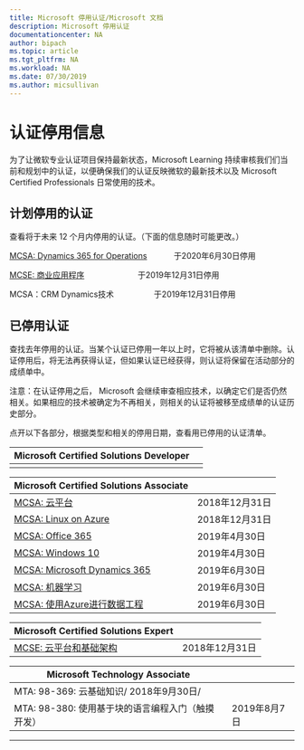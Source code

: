 ```yaml
---
title: Microsoft 停用认证/Microsoft 文档
description: Microsoft 停用认证
documentationcenter: NA
author: bipach
ms.topic: article
ms.tgt_pltfrm: NA
ms.workload: NA
ms.date: 07/30/2019
ms.author: micsullivan
---
```

# 认证停用信息

为了让微软专业认证项目保持最新状态，Microsoft Learning 持续审核我们们当前和规划中的认证，以便确保我们的认证反映微软的最新技术以及 Microsoft Certified Professionals 日常使用的技术。

## 计划停用的认证

查看将于未来 12 个月内停用的认证。（下面的信息随时可能更改。） 

[MCSA: Dynamics 365 for Operations](https://www.microsoft.com/zh-cn/learning/mcsa-microsoft-dynamics-365-for-operations.aspx)&nbsp;&nbsp;&nbsp;&nbsp;&nbsp;&nbsp;&nbsp;&nbsp;&nbsp;&nbsp;&nbsp;&nbsp;于2020年6月30日停用  

[MCSE: 商业应用程序](https://www.microsoft.com/zh-cn/learning/mcse-business-applications.aspx)&nbsp;&nbsp;&nbsp;&nbsp;&nbsp;&nbsp;&nbsp;&nbsp;&nbsp;&nbsp;&nbsp;&nbsp;&nbsp;&nbsp;&nbsp;&nbsp;&nbsp;&nbsp;&nbsp;&nbsp;&nbsp;&nbsp;&nbsp;&nbsp;于2019年12月31日停用  

MCSA：CRM Dynamics技术&nbsp;&nbsp;&nbsp;&nbsp;&nbsp;&nbsp;&nbsp;&nbsp;&nbsp;&nbsp;&nbsp;&nbsp;&nbsp;&nbsp;&nbsp;&nbsp;&nbsp;&nbsp;于2019年12月31日停用  

## 已停用认证

查找去年停用的认证。当某个认证已停用一年以上时，它将被从该清单中删除。认证停用后，将无法再获得认证，但如果认证已经获得，则认证将保留在活动部分的成绩单中。

注意：在认证停用之后， Microsoft 会继续审查相应技术，以确定它们是否仍然相关。如果相应的技术被确定为不再相关，则相关的认证将被移至成绩单的认证历史部分。

点开以下各部分，根据类型和相关的停用日期，查看用已停用的认证清单。

| Microsoft Certified Solutions Developer                      |          |
| ---------------------------------------------------------------------------------- | ------------------ |
|                                          |          |

| Microsoft Certified Solutions Associate                      |          |
| ---------------------------------------------------------------------------------- | ------------------ |
| [MCSA: 云平台](https://www.microsoft.com/zh-cn/learning/mcsa-cloud-platform-certification.aspx) | 2018年12月31日 |
| [MCSA: Linux on Azure](https://www.microsoft.com/zh-cn/learning/mcsa-linux-azure-certification.aspx) | 2018年12月31日 |
| [MCSA: Office 365](https://www.microsoft.com/zh-cn/learning/mcsa-office365-certification.aspx) | 2019年4月30日 |
| [MCSA: Windows 10](https://www.microsoft.com/zh-cn/learning/mcsa-windows-10-certifications.aspx) | 2019年4月30日 |
| [MCSA: Microsoft Dynamics 365](https://www.microsoft.com/zh-cn/learning/mcsa-microsoft-dynamics-365.aspx) | 2019年6月30日 |
| [MCSA: 机器学习](https://www.microsoft.com/zh-cn/learning/mcsa-machine-learning.aspx) | 2019年6月30日 |
| [MCSA: 使用Azure进行数据工程](https://www.microsoft.com/zh-cn/learning/mcsa-data-engineering-with-azure.aspx) | 2019年6月30日 |

| Microsoft Certified Solutions Expert                        |          |
| ---------------------------------------------------------------------------------- | ------------------ |
| [MCSE: 云平台和基础架构](https://www.microsoft.com/zh-cn/learning/mcse-cloud-platform-infrastructure.aspx) | 2018年12月31日 |

| Microsoft Technology Associate                           |          |
| ---------------------------------------------------------------------------------- | ------------------ |
| MTA: 98-369: 云基础知识/ 2018年9月30日/
| MTA: 98-380: 使用基于块的语言编程入门（触摸开发）                    | 2019年8月7日  |
___
